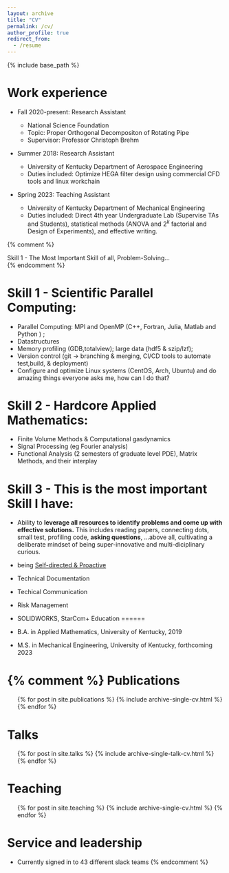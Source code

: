 ```yaml
---
layout: archive
title: "CV"
permalink: /cv/
author_profile: true
redirect_from:
  - /resume
---
```


{% include base_path %}

Work experience
======

* Fall 2020-present: Research Assistant
  * National Science Foundation
  * Topic: Proper Orthogonal Decompositon of Rotating Pipe
  * Supervisor: Professor Christoph Brehm

* Summer 2018: Research Assistant
  * University of Kentucky Department of Aerospace Engineering
  * Duties included: Optimize HEGA filter design using commercial CFD tools and linux workchain

* Spring 2023: Teaching Assistant
  * University of Kentucky Department of Mechanical Engineering
  * Duties included: Direct 4th year Undergraduate Lab (Supervise TAs and Students), statistical methods (ANOVA and $2^k$ factorial and Design of Experiments), and effective writing.


{% comment %}
<div class="alert-box">
  Skill 1 - The Most Important Skill of all, Problem-Solving...
</div>
{% endcomment %}

Skill 1 - Scientific Parallel Computing:
======

* Parallel Computing: MPI and OpenMP (C++, Fortran, Julia, Matlab and Python ) ;
* Datastructures 
* Memory profiling (GDB,totalview); large data (hdf5 & szip/lzf);
* Version control (git $\rightarrow$ branching & merging, CI/CD tools to automate test,build, & deployment)
* Configure and optimize Linux systems (CentOS, Arch, Ubuntu) and do amazing things everyone asks me, how can I do that?



Skill 2 - Hardcore Applied Mathematics:
======

  * Finite Volume Methods & Computational gasdynamics
  * Signal Processing (eg Fourier analysis)
  * Functional Analysis (2 semesters of graduate level PDE), Matrix Methods, and their interplay


Skill 3 - This is the most important Skill I have:
======

  *  Ability to <b>leverage all resources to identify problems and come up with effective solutions.</b> This includes reading papers, connecting dots, small test, profiling code, <b> asking questions</b>, ...above all, cultivating a deliberate mindset of being super-innovative and multi-diciplinary curious.

  * being <u>Self-directed & Proactive</u>
* Technical Documentation 
* Techical Communication
* Risk Management 
* SOLIDWORKS, StarCcm+
Education
======
* B.A. in Applied Mathematics, University of Kentucky, 2019
* M.S. in Mechanical Engineering, University of Kentucky, forthcoming 2023



{% comment %}
Publications
======
  <ul>{% for post in site.publications %}
    {% include archive-single-cv.html %}
  {% endfor %}</ul>
  
Talks
======
  <ul>{% for post in site.talks %}
    {% include archive-single-talk-cv.html %}
  {% endfor %}</ul>
  
Teaching
======
  <ul>{% for post in site.teaching %}
    {% include archive-single-cv.html %}
  {% endfor %}</ul>
  
Service and leadership
======
* Currently signed in to 43 different slack teams
{% endcomment %}
